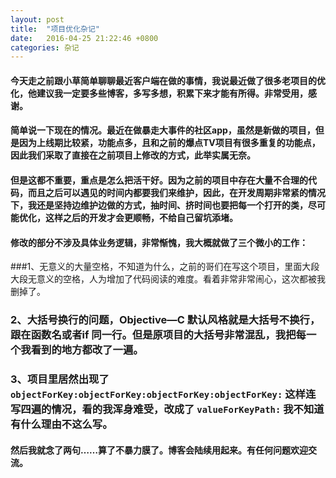 ```yaml
---
layout: post
title:  "项目优化杂记"
date:   2016-04-25 21:22:46 +0800
categories: 杂记
---
```


#### 今天走之前跟小草简单聊聊最近客户端在做的事情，我说最近做了很多老项目的优化，他建议我一定要多些博客，多写多想，积累下来才能有所得。非常受用，感谢。

#### 简单说一下现在的情况。最近在做暴走大事件的社区app，虽然是新做的项目，但是因为上线期比较紧，功能点多，且和之前的爆点TV项目有很多重复的功能点，因此我们采取了直接在之前项目上修改的方式，此举实属无奈。

#### 但是这都不重要，重点是怎么把活干好。因为之前的项目中存在大量不合理的代码，而且之后可以遇见的时间内都要我们来维护，因此，在开发周期非常紧的情况下，我还是坚持边维护边做的方式，抽时间、挤时间也要把每一个打开的类，尽可能优化，这样之后的开发才会更顺畅，不给自己留坑添堵。

#### 修改的部分不涉及具体业务逻辑，非常惭愧，我大概就做了三个微小的工作：
###1、无意义的大量空格，不知道为什么，之前的哥们在写这个项目，里面大段大段无意义的空格，人为增加了代码阅读的难度。看着非常非常闹心，这次都被我删掉了。

### 2、大括号换行的问题，Objective—C 默认风格就是大括号不换行，跟在函数名或者if 同一行。但是原项目的大括号非常混乱，我把每一个我看到的地方都改了一遍。

### 3、项目里居然出现了 `objectForKey:objectForKey:objectForKey:objectForKey:` 这样连写四遍的情况，看的我浑身难受，改成了 `valueForKeyPath:` 我不知道有什么理由不这么写。

#### 然后我就念了两句……算了不暴力膜了。博客会陆续用起来。有任何问题欢迎交流。